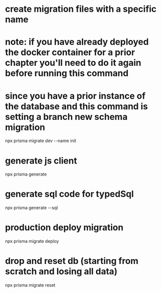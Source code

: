 # create migration files with a specific name

# note: if you have already deployed the docker container for a prior chapter you'll need to do it again before running this command

# since you have a prior instance of the database and this command is setting a branch new schema migration

npx prisma migrate dev --name init

# generate js client

npx prisma generate

# generate sql code for typedSql

npx prisma generate --sql

# production deploy migration

npx prisma migrate deploy

# drop and reset db (starting from scratch and losing all data)

npx prisma migrate reset
